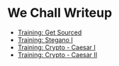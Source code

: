 We Chall Writeup
===
- [Training: Get Sourced](https://github.com/CTFPractice/CTF/blob/master/We%20Chall/Get%20Sourced.md)
- [Training: Stegano I]()
- [Training: Crypto - Caesar I](https://github.com/CTFPractice/CTF/blob/master/We%20Chall/Crypto%20-%20Caesar%20I.md)
- [Training: Crypto - Caesar II](https://github.com/CTFPractice/CTF/blob/master/We%20Chall/Crypto%20-%20Caesar%20II.md)